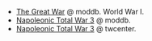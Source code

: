 - [The Great War](https://www.moddb.com/mods/the-great-war-mod) @ moddb. World War I.
- [Napoleonic Total War 3](https://www.moddb.com/mods/napoleonic-total-war-3) @ moddb.
- [Napoleonic Total War 3](https://wiki.twcenter.net/index.php?title=Napoleonic:_Total_War_III) @ twcenter.
